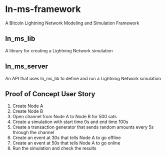 # ln-ms-framework
A Bitcoin Lightning Network Modeling and Simulation Framework

## ln_ms_lib
A library for creating a Lightning Network simulation

## ln_ms_server
An API that uses ln_ms_lib to define and run a Lightning Network simulation

## Proof of Concept User Story
1. Create Node A
2. Create Node B
3. Open channel from Node A to Node B for 500 sats
4. Create a simulation with start time 0s and end time 100s
5. Create a transaction generator that sends random amounts every 5s through the channel
6. Create an event at 30s that tells Node A to go offline
7. Create an event at 50s that tells Node A to go online
8. Run the simulation and check the results
